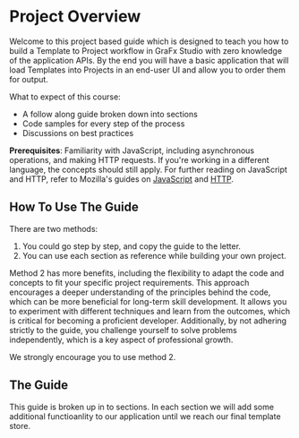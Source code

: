 # Project Overview

Welcome to this project based guide which is designed to teach you how to build a Template to Project workflow in GraFx Studio with zero knowledge of the application APIs. By the end you will have a basic application that will load Templates into Projects in an end-user UI and allow you to order them for output.

What to expect of this course:

- A follow along guide broken down into sections
- Code samples for every step of the process
- Discussions on best practices

**Prerequisites**: Familiarity with JavaScript, including asynchronous operations, and making HTTP requests. If you're working in a different language, the concepts should still apply. For further reading on JavaScript and HTTP, refer to Mozilla's guides on [JavaScript](https://developer.mozilla.org/en-US/docs/Web/JavaScript) and [HTTP](https://developer.mozilla.org/en-US/docs/Web/HTTP).

## How To Use The Guide

There are two methods:

1. You could go step by step, and copy the guide to the letter.
2. You can use each section as reference while building your own project.

Method 2 has more benefits, including the flexibility to adapt the code and concepts to fit your specific project requirements. This approach encourages a deeper understanding of the principles behind the code, which can be more beneficial for long-term skill development. It allows you to experiment with different techniques and learn from the outcomes, which is critical for becoming a proficient developer. Additionally, by not adhering strictly to the guide, you challenge yourself to solve problems independently, which is a key aspect of professional growth.

We strongly encourage you to use method 2.

## The Guide
This guide is broken up in to sections. In each section we will add some additional functioanlity to our application until we reach our final template store.

